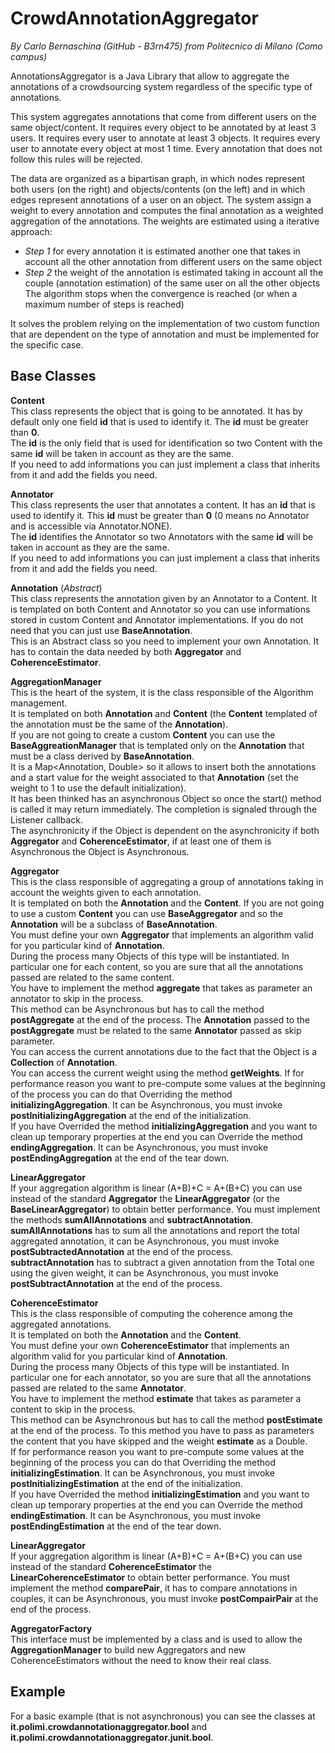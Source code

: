CrowdAnnotationAggregator
=====================
_By Carlo Bernaschina (GitHub - B3rn475) from Politecnico di Milano (Como campus)_

AnnotationsAggregator is a Java Library that allow to aggregate the annotations of a crowdsourcing system regardless of the specific type of annotations.

This system aggregates annotations that come from different users on the same object/content.
It requires every object to be annotated by at least 3 users.
It requires every user to annotate at least 3 objects.
It requires every user to annotate every object at most 1 time.
Every annotation that does not follow this rules will be rejected.

The data are organized as a bipartisan graph, in which nodes represent both users (on the right) and objects/contents (on the left) and in which edges represent annotations of a user on an object.
The system assign a weight to every annotation and computes the final annotation as a weighted aggregation of the annotations.
The weights are estimated using a iterative approach:
 - _Step_ _1_ for every annotation it is estimated another one that takes in account all the other annotation from different users on the same object  
 - _Step_ _2_ the weight of the annotation is estimated taking in account all the couple (annotation estimation) of the same user on all the other objects  
The algorithm stops when the convergence is reached (or when a maximum number of steps is reached)

It solves the problem relying on the implementation of two custom function that are dependent on the type of annotation and must be implemented for the specific case.

Base Classes
---------------------

__Content__  
This class represents the object that is going to be annotated. It has by default only one field __id__ that is used to identify it. The __id__ must be greater than __0__.  
The __id__ is the only field that is used for identification so two Content with the same __id__ will be taken in account as they are the same.  
If you need to add informations you can just implement a class that inherits from it and add the fields you need.

__Annotator__  
This class represents the user that annotates a content. It has an __id__ that is used to identify it. This __id__ must be greater than __0__ (0 means no Annotator and is accessible via Annotator.NONE).  
The __id__ identifies the Annotator so two Annotators with the same __id__ will be taken in account as they are the same.  
If you need to add informations you can just implement a class that inherits from it and add the fields you need.

__Annotation__ (_Abstract_)  
This class represents the annotation given by an Annotator to a Content.
It is templated on both Content and Annotator so you can use informations stored in custom Content and Annotator implementations. If you do not need that you can just use __BaseAnnotation__.  
This is an Abstract class so you need to implement your own Annotation. It has to contain the data needed by both __Aggregator__ and __CoherenceEstimator__.

__AggregationManager__  
This is the heart of the system, it is the class responsible of the Algorithm management.  
It is templated on both __Annotation__ and __Content__ (the __Content__ templated of the annotation must be the same of the __Annotation__).  
If you are not going to create a custom __Content__ you can use the __BaseAggreationManager__ that is templated only on the __Annotation__ that must be a class derived by __BaseAnnotation__.  
It is a Map<Annotation, Double> so it allows to insert both the annotations and a start value for the weight associated to that __Annotation__ (set the weight to 1 to use the default initialization).  
It has been thinked has an asynchronous Object so once the start() method is called it may return immediately. The completion is signaled through the Listener callback.  
The asynchronicity if the Object is dependent on the asynchronicity if both __Aggregator__ and __CoherenceEstimator__, if at least one of them is Asynchronous the Object is Asynchronous.

__Aggregator__  
This is the class responsible of aggregating a group of annotations taking in account the weights given to each annotation.  
It is templated on both the __Annotation__ and the __Content__. If you are not going to use a custom __Content__ you can use __BaseAggregator__ and so the __Annotation__ will be a subclass of __BaseAnnotation__.  
You must define your own __Aggregator__ that implements an algorithm valid for you particular kind of __Annotation__.  
During the process many Objects of this type will be instantiated. In particular one for each content, so you are sure that all the annotations passed are related to the same content.  
You have to implement the method __aggregate__ that takes as parameter an annotator to skip in the process.  
This method can be Asynchronous but has to call the method __postAggregate__ at the end of the process. The __Annotation__ passed to the __postAggregate__ must be related to the same __Annotator__ passed as skip parameter.  
You can access the current annotations due to the fact that the Object is a __Collection__ of __Annotation__.  
You can access the current weight using the method __getWeights__.
If for performance reason you want to pre-compute some values at the beginning of the process you can do that Overriding the method __initializingAggregation__.  It can be Asynchronous, you must invoke __postInitializingAggregation__ at the end of the initialization.  
If you have Overrided the method __initializingAggregation__ and you want to clean up temporary properties at the end you can Override the method __endingAggregation__.  It can be Asynchronous, you must invoke __postEndingAggregation__ at the end of the tear down.  


__LinearAggregator__  
If your aggregation algorithm is linear (A+B)+C = A+(B+C) you can use instead of the standard __Aggregator__ the __LinearAggregator__ (or the __BaseLinearAggregator__) to obtain better performance.
You must implement the methods __sumAllAnnotations__ and __subtractAnnotation__.
__sumAllAnnotations__ has to sum all the annotations and report the total aggregated annotation, it can be Asynchronous, you must invoke __postSubtractedAnnotation__ at the end of the process.  
__subtractAnnotation__ has to subtract a given annotation from the Total one using the given weight, it can be Asynchronous, you must invoke __postSubtractAnnotation__ at the end of the process.  

__CoherenceEstimator__  
This is the class responsible of computing the coherence among the aggregated annotations.  
It is templated on both the __Annotation__ and  the __Content__.  
You must define your own __CoherenceEstimator__ that implements an algorithm valid for you particular kind of __Annotation__.  
During the process many Objects of this type will be instantiated. In particular one for each annotator, so you are sure that all the annotations passed are related to the same __Annotator__.  
You have to implement the method __estimate__ that takes as parameter a content to skip in the process.  
This method can be Asynchronous but has to call the method __postEstimate__ at the end of the process. To this method you have to pass as parameters the content that you have skipped and the weight __estimate__ as a Double.  
If for performance reason you want to pre-compute some values at the beginning of the process you can do that Overriding the method __initializingEstimation__.  It can be Asynchronous, you must invoke __postInitializingEstimation__ at the end of the initialization.  
If you have Overrided the method __initializingEstimation__ and you want to clean up temporary properties at the end you can Override the method __endingEstimation__.  It can be Asynchronous, you must invoke __postEndingEstimation__ at the end of the tear down.  

__LinearAggregator__  
If your aggregation algorithm is linear (A+B)+C = A+(B+C) you can use instead of the standard __CoherenceEstimator__ the __LinearCoherenceEstimator__ to obtain better performance.
You must implement the method __comparePair__, it has to compare annotations in couples, it can be Asynchronous, you must invoke __postCompairPair__ at the end of the process.  

__AggregatorFactory__  
This interface must be implemented by a class and is used to allow the __AggregationManager__ to build new Aggregators and new CoherenceEstimators without the need to know their real class.

Example
---------------------------
For a basic example (that is not asynchronous) you can see the classes at __it.polimi.crowdannotationaggregator.bool__ and __it.polimi.crowdannotationaggregator.junit.bool__.
